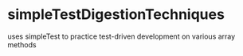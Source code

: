# simpleTestDigestionTechniques
uses simpleTest to practice test-driven development on various array methods
